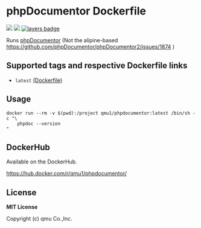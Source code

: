 # phpDocumentor Dockerfile 

![](https://img.shields.io/docker/pulls/qmu1/phpdocumentor.svg)
![](https://img.shields.io/docker/build/qmu1/phpdocumentor.svg)
[![layers badge](https://images.microbadger.com/badges/image/qmu1/phpdocumentor.svg)](https://microbadger.com/images/qmu1/phpdocumentor)

Runs [phpDocumentor](https://github.com/phpDocumentor/phpDocumentor2) (Not the alipine-based https://github.com/phpDocumentor/phpDocumentor2/issues/1874 )

## Supported tags and respective Dockerfile links

* `latest` [(Dockerfile)](https://github.com/qmu/dockerfiles/blob/master/src/phpdocumentor/Dockerfile)

## Usage

```
docker run --rm -v $(pwd):/project qmu1/phpdocumentor:latest /bin/sh -c "\
    phpdoc --version
"
```

## DockerHub

Available on the DockerHub.

https://hub.docker.com/r/qmu1/phpdocumentor/

## License 

**MIT License**

Copyright (c) qmu Co.,Inc.
